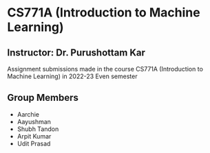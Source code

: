 # CS771A (Introduction to Machine Learning)
## Instructor: Dr. Purushottam Kar
Assignment submissions made in the course CS771A (Introduction to Machine Learning) in 2022-23 Even semester
## Group Members
- Aarchie
- Aayushman
- Shubh Tandon
- Arpit Kumar
- Udit Prasad
